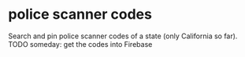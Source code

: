 # police scanner codes
Search and pin police scanner codes of a state (only California so far). TODO someday: get the codes into Firebase
